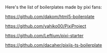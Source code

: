 Here's the list of boilerplates made by pixi fans:

https://github.com/dakom/html5-boilerplate

https://github.com/yahiko00/PixiProject

https://github.com/Leftium/pixi-starter

https://github.com/dacaher/pixijs-ts-boilerplate
